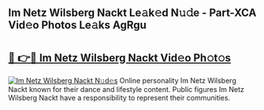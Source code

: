 ## Im Netz Wilsberg Nackt Le𝚊k𝚎d N𝚞𝚍e - Part-XCA Vid𝚎o Photos Le𝚊ks AgRgu

# <h2><a href="http://fb72fu.evod.top/?m=Im+Netz+Wilsberg+Nackt">🔗 👉🔴 Im Netz Wilsberg Nackt Vid𝚎o Ph𝚘t𝚘s</a></h2>

[![Im Netz Wilsberg Nackt N𝚞d𝚎s](https://i.imgur.com/8V9OHl7.gif)](http://fb72fu.evod.top/?m=Im+Netz+Wilsberg+Nackt)
Online personality Im Netz Wilsberg Nackt known for their dance and lifestyle content. Public figures Im Netz Wilsberg Nackt have a responsibility to represent their communities. 
